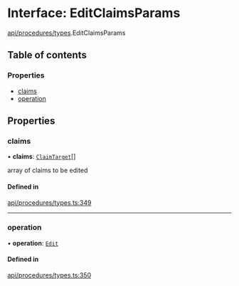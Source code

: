 # Interface: EditClaimsParams

[api/procedures/types](../wiki/api.procedures.types).EditClaimsParams

## Table of contents

### Properties

- [claims](../wiki/api.procedures.types.EditClaimsParams#claims)
- [operation](../wiki/api.procedures.types.EditClaimsParams#operation)

## Properties

### claims

• **claims**: [`ClaimTarget`](../wiki/types.ClaimTarget)[]

array of claims to be edited

#### Defined in

[api/procedures/types.ts:349](https://github.com/PolymeshAssociation/polymesh-sdk/blob/16e8c2ca/src/api/procedures/types.ts#L349)

___

### operation

• **operation**: [`Edit`](../wiki/api.procedures.types.ClaimOperation#edit)

#### Defined in

[api/procedures/types.ts:350](https://github.com/PolymeshAssociation/polymesh-sdk/blob/16e8c2ca/src/api/procedures/types.ts#L350)
